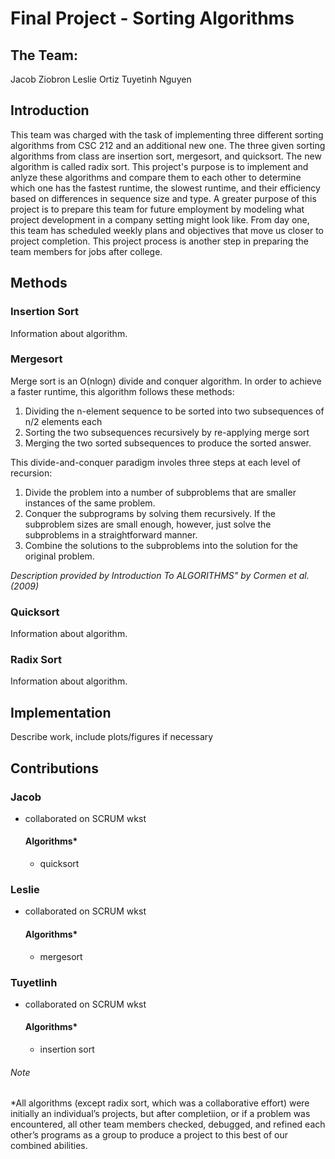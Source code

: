 # Final Project - Sorting Algorithms

## The Team:

Jacob Ziobron
Leslie Ortiz
Tuyetinh Nguyen

## Introduction

This team was charged with the task of implementing three different sorting algorithms from CSC 212 and an additional
new one. The three given sorting algorithms from class are insertion sort, mergesort, and quicksort. The new algorithm is
called radix sort. This project's purpose is to implement and anlyze these algorithms and compare them to each other to
determine which one has the fastest runtime, the slowest runtime, and their efficiency based on differences in
sequence size and type. A greater purpose of this project is to prepare this team for future employment by
modeling what project development in a company setting might look like. From day one, this team has scheduled
weekly plans and objectives that move us closer to project completion. This project process is another step
in preparing the team members for jobs after college.

## Methods

### Insertion Sort

Information about algorithm.

### Mergesort

Merge sort is an O(nlogn) divide and conquer algorithm. In order to achieve a faster runtime, this algorithm follows these methods:
1. Dividing the n-element sequence to be sorted into two subsequences of n/2 elements each
2. Sorting the two subsequences recursively by re-applying merge sort
3. Merging the two sorted subsequences to produce the sorted answer.

This divide-and-conquer paradigm involes three steps at each level of recursion:
1. Divide the problem into a number of subproblems that are smaller instances of the same problem.
2. Conquer the subprograms by solving them recursively. If the subproblem sizes are small enough, however, just solve the subproblems in a straightforward manner.
3. Combine the solutions to the subproblems into the solution for the original problem.

*Description provided by Introduction To ALGORITHMS" by Cormen et al. (2009)*

### Quicksort

Information about algorithm.

### Radix Sort

Information about algorithm.

## Implementation

Describe work, include plots/figures if necessary

## Contributions

### Jacob

- collaborated on SCRUM wkst

  #### Algorithms*

  - quicksort

### Leslie

- collaborated on SCRUM wkst

  #### Algorithms*

  - mergesort

### Tuyetlinh

- collaborated on SCRUM wkst

  #### Algorithms*

  - insertion sort

###### Note

*All algorithms (except radix sort, which was a collaborative effort) were initially an individual’s projects,
but after completiion, or if a problem was encountered, all other team members checked, debugged, and refined
each other’s programs as a group to produce a project to this best of our combined abilities.




